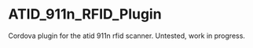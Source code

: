 # ATID_911n_RFID_Plugin

Cordova plugin for the atid 911n rfid scanner.
Untested, work in progress.
